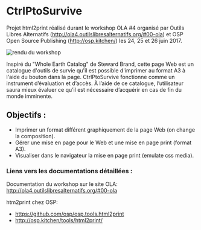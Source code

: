 # CtrlPtoSurvive
Projet html2print réalisé durant le workshop OLA #4 organisé par Outils Libres Alternatifs (http://ola4.outilslibresalternatifs.org/#00-ola) et OSP Open Source Publishing (http://osp.kitchen/) les 24, 25 et 26 juin 2017.

![rendu du workshop](http://ola4.outilslibresalternatifs.org/images/nicolas-01.png)

Inspiré du "Whole Earth Catalog" de Steward Brand, cette page Web est un catalogue d'outils de survie qu'il est possible d'imprimer au format A3 à l'aide du bouton dans la page.
CtrlPtoSurvive fonctionne comme un instrument d’évaluation et d’accès. À l’aide de ce catalogue, l’utilisateur saura mieux évaluer ce qu’il est nécessaire d’acquérir en cas de fin du monde imminente.

## Objectifs :

* Imprimer un format différent graphiquement de la page Web (on change la composition).
* Gérer une mise en page pour le Web et une mise en page print (format A3).
* Visualiser dans le navigateur la mise en page print (emulate css media).


### Liens vers les documentations détaillées :
Documentation du workshop sur le site OLA: http://ola4.outilslibresalternatifs.org/#00-ola

htm2print chez OSP:  
* https://github.com/osp/osp.tools.html2print
* http://osp.kitchen/tools/html2print/